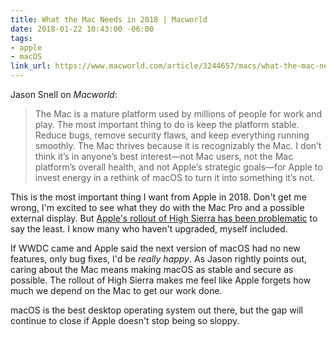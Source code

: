 ```yaml
---
title: What the Mac Needs in 2018 | Macworld
date: 2018-01-22 10:43:00 -06:00
tags:
- apple
- macOS
link_url: https://www.macworld.com/article/3244657/macs/what-the-mac-needs-in-2018.html
---
```


Jason Snell on *Macworld*:

> The Mac is a mature platform used by millions of people for work and play. The most important thing to do is keep the platform stable. Reduce bugs, remove security flaws, and keep everything running smoothly. The Mac thrives because it is recognizably the Mac. I don’t think it’s in anyone’s best interest—not Mac users, not the Mac platform’s overall health, and not Apple’s strategic goals—for Apple to invest energy in a rethink of macOS to turn it into something it’s not.

This is the most important thing I want from Apple in 2018. Don't get me wrong, I'm excited to see what they do with the Mac Pro and a possible external display. But [Apple's rollout of High Sierra has been problematic](https://www.theverge.com/2017/12/2/16727238/apple-macos-ios-software-problems-updates) to say the least. I know many who haven't upgraded, myself included.

If WWDC came and Apple said the next version of macOS had no new features, only bug fixes, I'd be *really happy*. As Jason rightly points out, caring about the Mac means making macOS as stable and secure as possible. The rollout of High Sierra makes me feel like Apple forgets how much we depend on the Mac to get our work done.

macOS is the best desktop operating system out there, but the gap will continue to close if Apple doesn't stop being so sloppy.